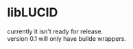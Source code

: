 # libLUCID
currently it isn't ready for release. <br >
version 0.1 will only have builde wrappers. <br > 
